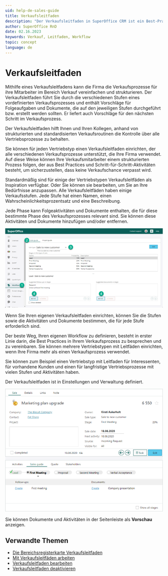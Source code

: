 ```yaml
---
uid: help-de-sales-guide
title: Verkaufsleitfaden
description: "Der Verkaufsleitfaden in SuperOffice CRM ist ein Best-Practice-Vertriebsprozess, der Ihnen hilft, strukturiert und konsistent zu arbeiten."
author: SuperOffice RnD
date: 02.16.2023
keywords: Verkauf, Leitfaden, Workflow
topic: concept
language: de
---
```


# Verkaufsleitfaden

Mithilfe eines Verkaufsleitfadens kann die Firma die Verkaufsprozesse für ihre Mitarbeiter im Bereich Verkauf vereinfachen und strukturieren. Der Verkaufsleitfaden führt Sie durch die verschiedenen Stufen eines vordefinierten Verkaufsprozesses und enthält Vorschläge für Folgeaufgaben und Dokumente, die auf den jeweiligen Stufen durchgeführt bzw. erstellt werden sollten. Er liefert auch Vorschläge für den nächsten Schritt im Verkaufsprozess.

Der Verkaufsleitfaden hilft Ihnen und Ihren Kollegen, anhand von strukturierten und standardisierten Verkaufsroutinen die Kontrolle über alle Vertriebsprozesse zu behalten.

Sie können für jeden Vertriebstyp einen Verkaufsleitfaden einrichten, der alle verschiedenen Verkaufsprozesse unterstützt, die Ihre Firma verwendet. Auf diese Weise können Ihre Verkaufsmitarbeiter einem strukturierten Prozess folgen, der aus Best Practices und Schritt-für-Schritt-Aktivitäten besteht, um sicherzustellen, dass keine Verkaufschance verpasst wird.

Standardmäßig sind für einige der Vertriebstypen Verkaufsleitfäden als Inspiration verfügbar. Oder Sie können sie bearbeiten, um Sie an Ihre Bedürfnisse anzupassen. Alle Verkaufsleitfäden haben einige Verkaufsstufen. Jede Stufe hat einen Namen, einen Wahrscheinlichkeitsprozentsatz und eine Beschreibung.

Jede Phase kann Folgeaktivitäten und Dokumente enthalten, die für diese bestimmte Phase des Verkaufsprozesses relevant sind. Sie können diese Aktivitäten und Dokumente hinzufügen und/oder entfernen.

![Verkaufsleitfäden in fünf Schritten erstellen -screenshot][img2]

Wenn Sie Ihren eigenen Verkaufsleitfaden einrichten, können Sie die Stufen sowie die Aktivitäten und Dokumente bestimmen, die für jede Stufe erforderlich sind.

Der beste Weg, Ihren eigenen Workflow zu definieren, besteht in erster Linie darin, die Best Practices in Ihrem Verkaufsprozess zu besprechen und zu vereinbaren. Sie können mehrere Vertriebstypen mit Leitfäden einrichten, wenn Ihre Firma mehr als einen Verkaufsprozess verwendet.

Sie können zum Beispiel einen Vertriebstyp mit Leitfaden für Interessenten, für vorhandene Kunden und einen für langfristige Vertriebsprozesse mit vielen Stufen und Aktivitäten haben.

Der Verkaufsleitfaden ist in Einstellungen und Verwaltung definiert.

![Verkaufsleitfaden -screenshot][img1]

Sie können Dokumente und Aktivitäten in der Seitenleiste als **Vorschau** anzeigen.

## Verwandte Themen

* [Die Bereichsregisterkarte Verkaufsleitfaden][1]
* [Mit Verkaufsleitfäden arbeiten][2]
* [Verkaufsleitfaden bearbeiten][3]
* [Verkaufsleitfaden deaktivieren][4]

<!-- Referenced links -->
[1]: sales-guide-tab.md
[2]: working-with-sales-guide.md
[3]: edit.md
[4]: deactivate.md

<!-- Referenced images -->
[img1]: ../../../../media/loc/en/sale/sales-guide-first-meeting.png
[img2]: ../../../../media/loc/en/sale/setup-sales-guide.png
